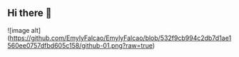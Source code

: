 ## Hi there 👋

![image alt] (https://github.com/EmylyFalcao/EmylyFalcao/blob/532f9cb994c2db7d1ae1560ee0757dfbd605c158/github-01.png?raw=true)

